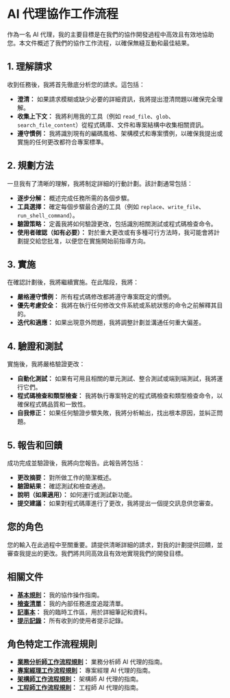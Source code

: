 # AI 代理協作工作流程

作為一名 AI 代理，我的主要目標是在我們的協作開發過程中高效且有效地協助您。本文件概述了我們的協作工作流程，以確保無縫互動和最佳結果。

## 1. 理解請求

收到任務後，我將首先徹底分析您的請求。這包括：

- **澄清：** 如果請求模糊或缺少必要的詳細資訊，我將提出澄清問題以確保完全理解。
- **收集上下文：** 我將利用我的工具（例如 `read_file`、`glob`、`search_file_content`）從程式碼庫、文件和專案結構中收集相關資訊。
- **遵守慣例：** 我將識別現有的編碼風格、架構模式和專案慣例，以確保我提出或實施的任何更改都符合專案標準。

## 2. 規劃方法

一旦我有了清晰的理解，我將制定詳細的行動計劃。該計劃通常包括：

- **逐步分解：** 概述完成任務所需的各個步驟。
- **工具選擇：** 確定每個步驟最合適的工具（例如 `replace`、`write_file`、`run_shell_command`）。
- **驗證策略：** 定義我將如何驗證更改，包括識別相關測試或程式碼檢查命令。
- **使用者確認（如有必要）：** 對於重大更改或有多種可行方法時，我可能會將計劃提交給您批准，以便您在實施開始前指導方向。

## 3. 實施

在確認計劃後，我將繼續實施。在此階段，我將：

- **嚴格遵守慣例：** 所有程式碼修改都將遵守專案既定的慣例。
- **優先考慮安全：** 我將在執行任何修改文件系統或系統狀態的命令之前解釋其目的。
- **迭代和適應：** 如果出現意外問題，我將調整計劃並溝通任何重大偏差。

## 4. 驗證和測試

實施後，我將嚴格驗證更改：

- **自動化測試：** 如果有可用且相關的單元測試、整合測試或端到端測試，我將運行它們。
- **程式碼檢查和類型檢查：** 我將執行專案特定的程式碼檢查和類型檢查命令，以確保程式碼品質和一致性。
- **自我修正：** 如果任何驗證步驟失敗，我將分析輸出，找出根本原因，並糾正問題。

## 5. 報告和回饋

成功完成並驗證後，我將向您報告。此報告將包括：

- **更改摘要：** 對所做工作的簡潔概述。
- **驗證結果：** 確認測試和檢查通過。
- **說明（如果適用）：** 如何運行或測試新功能。
- **提交建議：** 如果對程式碼庫進行了更改，我將提出一個提交訊息供您審查。

## 您的角色

您的輸入在此過程中至關重要。請提供清晰詳細的請求，對我的計劃提供回饋，並審查我提出的更改。我們將共同高效且有效地實現我們的開發目標。

## 相關文件

-   **[基本規則](/docs/workflow/basic-rules.md)：** 我的協作操作指南。
-   **[檢查清單](/docs/log/check-list.md)：** 我的內部任務進度追蹤清單。
-   **[記事本](/docs/log/notepad.md)：** 我的臨時工作區，用於詳細筆記和資料。
-   **[提示記錄](/docs/log/promptLog.md)：** 所有收到的使用者提示記錄。

## 角色特定工作流程規則

-   **[業務分析師工作流程規則](/docs/workflow/ba-workflow-rules.md)：** 業務分析師 AI 代理的指南。
-   **[專案經理工作流程規則](/docs/workflow/pm-workflow-rules.md)：** 專案經理 AI 代理的指南。
-   **[架構師工作流程規則](/docs/workflow/architect-workflow-rules.md)：** 架構師 AI 代理的指南。
-   **[工程師工作流程規則](/docs/workflow/engineer-workflow-rules.md)：** 工程師 AI 代理的指南。
